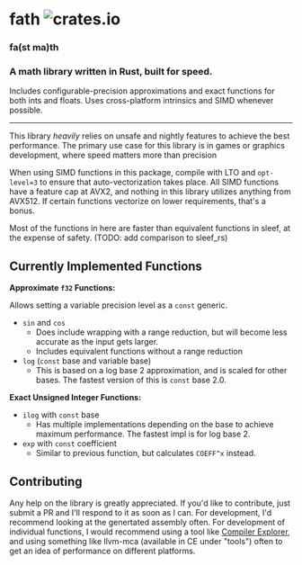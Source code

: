 # fath ![crates.io](https://img.shields.io/crates/v/fath.svg)
### fa(st ma)th
### A math library written in Rust, built for speed.

Includes configurable-precision approximations and exact functions for both ints and floats. Uses cross-platform intrinsics and SIMD whenever possible.

--------------------

This library *heavily* relies on unsafe and nightly features to achieve the best performance. The primary use case for this library is in games or graphics development, where speed matters more than precision

When using SIMD functions in this package, compile with LTO and `opt-level=3` to ensure that auto-vectorization takes place. All SIMD functions have a feature cap at AVX2, and nothing in this library utilizes anything from AVX512. If certain functions vectorize on lower requirements, that's a bonus.

Most of the functions in here are faster than equivalent functions in sleef, at the expense of safety.
(TODO: add comparison to sleef_rs)

## Currently Implemented Functions
**Approximate `f32` Functions:**

Allows setting a variable precision level as a `const` generic.
* `sin` and `cos`
  * Does include wrapping with a range reduction, but will become less accurate as the input gets larger.
  * Includes equivalent functions without a range reduction
* `log` (`const` base and variable base)
  * This is based on a log base 2 approximation, and is scaled for other bases. The fastest version of this is `const` base 2.0.

**Exact Unsigned Integer Functions:**
* `ilog` with `const` base
  * Has multiple implementations depending on the base to achieve maximum performance. The fastest impl is for log base 2.
* `exp` with `const` coefficient
  * Similar to previous function, but calculates `COEFF^x` instead.

## Contributing
Any help on the library is greatly appreciated. If you'd like to contribute, just submit a PR and I'll respond to it as soon as I can.
For development, I'd recommend looking at the genertated assembly often. For development of individual functions, I would recommend using a tool like [Compiler Explorer](https://rust.godbolt.org/), and using something like llvm-mca (available in CE under "tools") often to get an idea of performance on different platforms.

